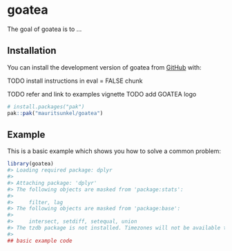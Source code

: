 
<!-- README.md is generated from README.Rmd. Please edit that file -->

# goatea

<!-- badges: start -->
<!-- badges: end -->

The goal of goatea is to …

## Installation

You can install the development version of goatea from
[GitHub](https://github.com/) with:

TODO install instructions in eval = FALSE chunk

TODO refer and link to examples vignette TODO add GOATEA logo

``` r
# install.packages("pak")
pak::pak("mauritsunkel/goatea")
```

## Example

This is a basic example which shows you how to solve a common problem:

``` r
library(goatea)
#> Loading required package: dplyr
#> 
#> Attaching package: 'dplyr'
#> The following objects are masked from 'package:stats':
#> 
#>     filter, lag
#> The following objects are masked from 'package:base':
#> 
#>     intersect, setdiff, setequal, union
#> The tzdb package is not installed. Timezones will not be available to Arrow compute functions.
#> 
## basic example code
```
